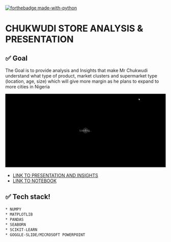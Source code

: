 [![forthebadge made-with-python](http://ForTheBadge.com/images/badges/made-with-python.svg)](https://www.python.org/)

# CHUKWUDI STORE ANALYSIS & PRESENTATION

## ✅ Goal
The Goal is to provide analysis and Insights that make Mr Chukwudi understand what type of product, market clusters and supermarket type (location, age, size) which will give more margin as he plans to expand to more cities in Nigeria

![](https://github.com/Gift-Ojeabulu/CHUKWUDI-STORE-ANALYSIS/blob/main/CHUKWUDI%20STORE%20PRESENTATION%20-%20Google%20Slides.gif)

*  [LINK TO PRESENTATION AND INSIGHTS](https://docs.google.com/presentation/d/17dqXXJa0k7jSPV0vNnqGsjjNfzMHg9C_n9ZQvgsdWr8/edit#slide=id.gc913e74879_0_1310)
*  [LINK TO NOTEBOOK](https://nbviewer.jupyter.org/github/Gift-Ojeabulu/CHUKWUDI-STORE-ANALYSIS/blob/main/supermarket_regression.ipynb)



## ✅ Tech stack!
	* NUMPY
	* MATPLOTLIB
	* PANDAS
	* SEABORN
	* SCIKIT-LEARN
    * GOGGLE-SLIDE/MICROSOFT POWERPOINT





